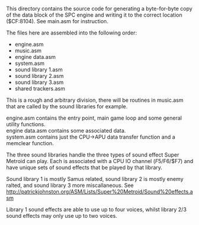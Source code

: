 This directory contains the source code for generating a byte-for-byte copy of the data block of the SPC engine and writing it to the correct location ($CF:8104). See main.asm for instruction.

The files here are assembled into the following order:
* engine.asm
* music.asm
* engine data.asm
* system.asm
* sound library 1.asm
* sound library 2.asm
* sound library 3.asm
* shared trackers.asm

This is a rough and arbitrary division, there will be routines in music.asm that are called by the sound libraries for example.

engine.asm contains the entry point, main game loop and some general utility functions.  
engine data.asm contains some associated data.  
system.asm contains just the CPU->APU data transfer function and a memclear function.

The three sound libraries handle the three types of sound effect Super Metroid can play.
Each is associated with a CPU IO channel ($F5/$F6/$F7) and have unique sets of sound effects that be played by that library.

Sound library 1 is mostly Samus related, sound library 2 is mostly enemy ralted, and sound library 3 more miscallaneous. See http://patrickjohnston.org/ASM/Lists/Super%20Metroid/Sound%20effects.asm

Library 1 sound effects are able to use up to four voices, whilst library 2/3 sound effects may only use up to two voices.

